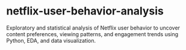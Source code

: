 # netflix-user-behavior-analysis
Exploratory and statistical analysis of Netflix user behavior to uncover content preferences, viewing patterns, and engagement trends using Python, EDA, and data visualization.
